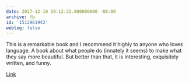 ```yaml
---
date: 2017-12-10 19:12:22.000000000 -08:00
archive: fb
id: '1512961942'
weblog: false
---
```


This is a remarkable book and I recommend it highly to anyone who loves language. A book about what people do (innately it seems) to make what they say more beautiful. But better than that, it is interesting, exquisitely written, and funny. 

[Link](https://en.m.wikipedia.org/wiki/The_Elements_of_Eloquence)
